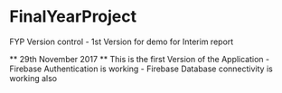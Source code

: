 # FinalYearProject
FYP Version control - 1st Version for demo for Interim report

** 29th November 2017 **
This is the first Version of the Application - Firebase Authentication is working
                                             - Firebase Database connectivity is working also
                                             

